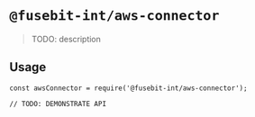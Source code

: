 # `@fusebit-int/aws-connector`

> TODO: description

## Usage

```
const awsConnector = require('@fusebit-int/aws-connector');

// TODO: DEMONSTRATE API
```
